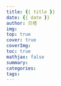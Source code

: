 ```yaml
---
title: {{ title }}
date: {{ date }}
author: 贝塔
img:
top: true
cover: true
coverImg:
toc: true
mathjax: false
summary:
categories:
tags:
---
```

